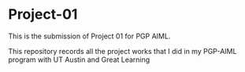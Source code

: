 # Project-01
This is the submission of Project 01 for PGP AIML.

This repository records all the project works that I did in my PGP-AIML program with UT Austin and Great Learning
